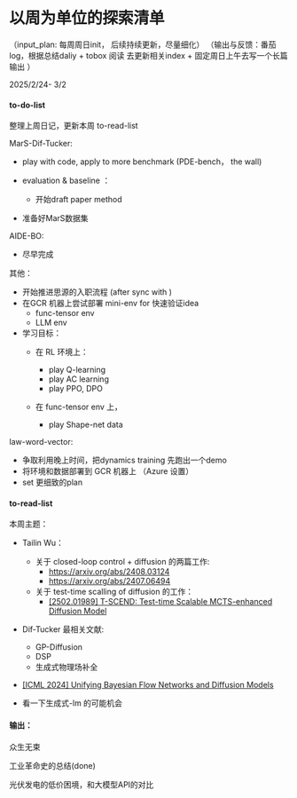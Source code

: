 
# 以周为单位的探索清单
（input_plan: 每周周日init， 后续持续更新，尽量细化）
（输出与反馈：番茄log，根据总结daliy + tobox 阅读  去更新相关index + 固定周日上午去写一个长篇输出 ）

2025/2/24- 3/2

#### to-do-list

整理上周日记，更新本周 to-read-list

MarS-Dif-Tucker: 

- play with code, apply to more benchmark (PDE-bench， the wall)

- evaluation & baseline ：
		 	
	- 开始draft paper method

-   准备好MarS数据集


AIDE-BO: 
- 尽早完成

其他：
- 开始推进思源的入职流程 (after sync with )
- 在GCR 机器上尝试部署 mini-env for 快速验证idea
	- func-tensor env
	- LLM env
- 学习目标：
	- 在 RL 环境上：
		- play Q-learning 
		- play AC learning
		- play PPO, DPO


	- 在 func-tensor env 上，
		- play Shape-net data

law-word-vector: 
- 争取利用晚上时间，把dynamics training 先跑出一个demo 
- 将环境和数据部署到 GCR 机器上 （Azure 设置）
- set 更细致的plan

#### to-read-list
本周主题：
- Tailin Wu：
	- 关于 closed-loop control + diffusion 的两篇工作:
		- https://arxiv.org/abs/2408.03124
		- https://arxiv.org/abs/2407.06494
	- 关于 test-time scalling of diffusion 的工作： 
		- [[2502.01989] T-SCEND: Test-time Scalable MCTS-enhanced Diffusion Model](https://arxiv.org/abs/2502.01989)

- Dif-Tucker 最相关文献:
	- GP-Diffusion
	- DSP
	- 生成式物理场补全

-  [[ICML 2024] Unifying Bayesian Flow Networks and Diffusion Models](https://zhuanlan.zhihu.com/p/697344073)


- 看一下生成式-lm 的可能机会 

#### 输出：
众生无束 

工业革命史的总结(done)

光伏发电的低价困境，和大模型API的对比





